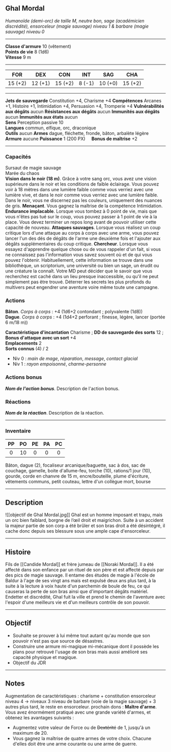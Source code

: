 ## Ghal Mordal
*Humanoïde (demi-orc) de taille M, neutre bon, sage (académicien discrédité), ensorceleur (magie sauvage) niveau 1 & barbare (magie sauvage) niveau 0*
___
**Classe d'armure** 10 (vêtement)  
**Points de vie** 8 (1d6)  
**Vitesse** 9 m  
___

| FOR     | DEX     | CON     | INT    | SAG     | CHA     |
| ------- | ------- | ------- | ------ | ------- | ------- |
| 15 (+2) | 12 (+1) | 15 (+2) | 8 (-1) | 10 (+0) | 15 (+2) |
___
**Jets de sauvegarde** Constitution +4, Charisme +4
**Compétences** Arcanes +1, Histoire +1, Intimidation +4, Persuasion +4, Tromperie +4
**Vulnérabilités aux dégâts** aucun
**Résistances aux dégâts** aucun
**Immunités aux dégâts** aucun
**Immunités aux états** aucun  
**Sens**  Perception passive 10  
**Langues** commun, elfique, orc, draconique  
**Outils** aucun
**Armes** dague, fléchette, fronde, bâton, arbalète légère
**Armure** aucune
**Puissance** 1 (200 PX)     **Bonus de maîtrise** +2  
___
### Capacités
Sursaut de magie sauvage  
Marée du chaos  
**Vision dans le noir (18 m)**. Grâce à votre sang orc, vous avez une vision supérieure dans le noir et les conditions de faible éclairage. Vous pouvez voir à 18 mètres dans une lumière faible comme vous verriez avec une lumière vive, et dans le noir comme vous verriez avec une lumière faible. Dans le noir, vous ne discernez pas les couleurs, uniquement des nuances de gris.
**Menaçant**. Vous gagnez la maîtrise de la compétence Intimidation.
**Endurance implacable**. Lorsque vous tombez à 0 point de vie, mais que vous n'êtes pas tué sur le coup, vous pouvez passer à 1 point de vie à la place. Vous devez terminer un repos long avant de pouvoir utiliser cette capacité de nouveau.
**Attaques sauvages**. Lorsque vous réalisez un coup critique lors d'une attaque au corps à corps avec une arme, vous pouvez lancer l'un des dés de dégâts de l'arme une deuxième fois et l'ajouter aux dégâts supplémentaires du coup critique.
**Chercheur**. Lorsque vous essayez d'apprendre quelque chose ou de vous rappeler d'un fait, si vous ne connaissez pas l'information vous savez souvent où et de qui vous pouvez l'obtenir. Habituellement, cette information se trouve dans une bibliothèque, un scriptorium, une université ou bien un sage, un érudit ou une créature la connaît. Votre MD peut décider que le savoir que vous recherchez est caché dans un lieu presque inaccessible, ou qu'il ne peut simplement pas être trouvé. Déterrer les secrets les plus profonds du multivers peut engendrer une aventure voire même toute une campagne.

### Actions
**Bâton**. _Corps à corps_ : +4 (1d6+2 contondant ; polyvalente (1d8))  
**Dague**. _Corps à corps_ : +4 (1d4+2 perforant ; finesse, légère, lancer (portée 6 m/18 m))

**Caractéristique d'incantation** Charisme ; **DD de sauvegarde des sorts** 12 ; **Bonus d'attaque avec un sort** +4  
**Emplacements** 2  
**Sorts connus** (4) / 2  
- Niv 0 : _main de mage_, _réparation_, _message_, _contact glacial_  
- Niv 1 : _rayon empoisonné_, _charme-personne_

### Actions bonus
***Nom de l'action bonus***. Description de l'action bonus.  

### Réactions
***Nom de la réaction***. Description de la réaction.  

___
### Inventaire
| PP  | PO  | PE  | PA  | PC  |
| :-: | :-: | :-: | :-: | :-: |
|  0  | 10  |  0  |  0  |  0  |
Bâton, dague (2), focaliseur arcanique/baguette, sac à dos, sac de couchage, gamelle, boite d'allume-feu, torche (10), rations/1 jour (10), gourde, corde en chanvre de 15 m, encre/bouteille, plume d'écriture, vêtements communs, petit couteau, lettre d'un collègue mort, bourse
___
## Description
![[objectif de Ghal Mordal.jpg]]
Ghal est un homme imposant et trapu, mais un orc bien faiblard, borgne de l’œil droit et maigrichon. Suite à un accident la majeur partie de son corp a été brûler et son bras droit a été désintégré, il cache donc depuis ses blessure sous une ample cape d'ensorceleur.
___
## Histoire
Fils de [[Candide Mordal]] et frère jumeau de [[Noraki Mordal]]. Il a été affecté dans son enfance par un rituel de son père et est affecté depuis par des pics de magie sauvage. Il entame des études de magie à l'école de Baldur à l'age de ses vingt ans mais est expulsé deux ans plus tard, à la suite à la lecture à voix haute d'un parchemin de boule de feu, ce qui causeras la perte de son bras ainsi que d'important dégâts matériel.
Endetter et discrédité, Ghal fuit la ville et prend le chemin de l'aventure avec l'espoir d'une meilleurs vie et d'un meilleurs contrôle de son pouvoir.
___
## Objectif
- Souhaite se prouver à lui même tout autant qu'au monde que son pouvoir n'est pas que source de désastres.
- Construire une armure mi-magique mi-mécanique dont il possède les plans pour retrouvé l'usage de son bras mais aussi amélioré ses capacité physique et magique.
- Objectif du JDR
___
## Notes
Augmentation de caractéristiques : charisme + constitution
ensorceleur niveau 4 -> niveaux 3 niveau de barbare (voie de la magie sauvage) + 3 autres plus tard, le reste en ensorceleur.
prochain dons : 
**Maître d'arme**. Vous avez énormément pratiqué avec une grande variété d'armes, et obtenez les avantages suivants : 
- Augmentez votre valeur de Force ou de ~~Dextérité~~ de 1, jusqu'à un maximum de 20. 
- Vous gagnez la maîtrise de quatre armes de votre choix. Chacune d'elles doit être une arme courante ou une arme de guerre.